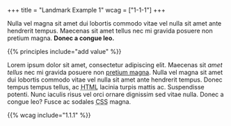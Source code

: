 +++
title = "Landmark Example 1"
wcag = ["1-1-1"]
+++

<p>Nulla vel magna sit amet dui lobortis commodo vitae vel nulla sit amet ante hendrerit tempus. Maecenas sit amet tellus nec mi gravida posuere non pretium magna. <strong>Donec a congue leo. </strong></p>

{{% principles include="add value" %}}

<p>Lorem ipsum dolor sit amet, consectetur adipiscing elit. Maecenas sit <em>amet tellus</em> nec mi gravida posuere non <a href='#'>pretium magna</a>. Nulla vel magna sit amet dui lobortis commodo vitae vel nulla sit amet ante hendrerit tempus. Donec tempus tempus tellus, ac <abbr title='Hypertext Markup Language'>HTML</abbr> lacinia turpis mattis ac. Suspendisse potenti. Nunc iaculis risus vel orci ornare dignissim sed vitae nulla. Donec a congue leo? Fusce ac sodales <abbr title='Cascading Style Sheets'>CSS</abbr> magna. </p>

{{% wcag include="1.1.1" %}}
